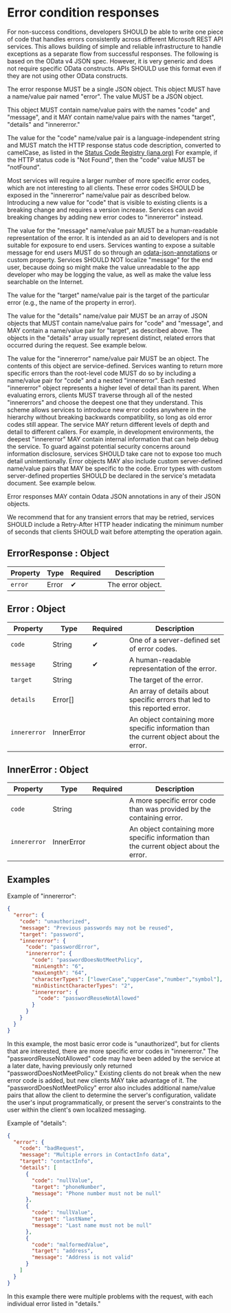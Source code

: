 # Error condition responses

For non-success conditions, developers SHOULD be able to write one piece of code that handles errors consistently across different Microsoft REST API services.
This allows building of simple and reliable infrastructure to handle exceptions as a separate flow from successful responses.
The following is based on the OData v4 JSON spec.
However, it is very generic and does not require specific OData constructs.
APIs SHOULD use this format even if they are not using other OData constructs.

The error response MUST be a single JSON object.
This object MUST have a name/value pair named "error". The value MUST be a JSON object.

This object MUST contain name/value pairs with the names "code" and "message", and it MAY contain name/value pairs with the names "target", "details" and "innererror."

The value for the "code" name/value pair is a language-independent string and MUST match the HTTP response status code description, converted to camelCase, as listed in the [Status Code Registry (iana.org)](https://www.iana.org/assignments/http-status-codes/http-status-codes.xhtml)
For example, if the HTTP status code is "Not Found", then the "code" value MUST be "notFound".

Most services will require a larger number of more specific error codes, which are not interesting to all clients.
These error codes SHOULD be exposed in the "innererror" name/value pair as described below.
Introducing a new value for "code" that is visible to existing clients is a breaking change and requires a version increase.
Services can avoid breaking changes by adding new error codes to "innererror" instead.

The value for the "message" name/value pair MUST be a human-readable representation of the error.
It is intended as an aid to developers and is not suitable for exposure to end users.
Services wanting to expose a suitable message for end users MUST do so through an [odata-json-annotations](https://docs.oasis-open.org/odata/odata-json-format/v4.01/cs02/odata-json-format-v4.01-cs02.html#sec_AnnotateaJSONObject) or custom property.
Services SHOULD NOT localize "message" for the end user, because doing so might make the value unreadable to the app developer who may be logging the value, as well as make the value less searchable on the Internet.

The value for the "target" name/value pair is the target of the particular error (e.g., the name of the property in error).

The value for the "details" name/value pair MUST be an array of JSON objects that MUST contain name/value pairs for "code" and "message", and MAY contain a name/value pair for "target", as described above.
The objects in the "details" array usually represent distinct, related errors that occurred during the request.
See example below.

The value for the "innererror" name/value pair MUST be an object.
The contents of this object are service-defined.
Services wanting to return more specific errors than the root-level code MUST do so by including a name/value pair for "code" and a nested "innererror". Each nested "innererror" object represents a higher level of detail than its parent.
When evaluating errors, clients MUST traverse through all of the nested "innererrors" and choose the deepest one that they understand.
This scheme allows services to introduce new error codes anywhere in the hierarchy without breaking backwards compatibility, so long as old error codes still appear.
The service MAY return different levels of depth and detail to different callers.
For example, in development environments, the deepest "innererror" MAY contain internal information that can help debug the service.
To guard against potential security concerns around information disclosure, services SHOULD take care not to expose too much detail unintentionally.
Error objects MAY also include custom server-defined name/value pairs that MAY be specific to the code.
Error types with custom server-defined properties SHOULD be declared in the service's metadata document.
See example below.

Error responses MAY contain Odata JSON annotations in any of their JSON objects.

We recommend that for any transient errors that may be retried, services SHOULD include a Retry-After HTTP header indicating the minimum number of seconds that clients SHOULD wait before attempting the operation again.

## ErrorResponse : Object

Property | Type | Required | Description
-------- | ---- | -------- | -----------
`error` | Error | ✔ | The error object.

## Error : Object

Property | Type | Required | Description
-------- | ---- | -------- | -----------
`code` | String | ✔ | One of a server-defined set of error codes.
`message` | String | ✔ | A human-readable representation of the error.
`target` | String |  | The target of the error.
`details` | Error[] |  | An array of details about specific errors that led to this reported error.
`innererror` | InnerError |  | An object containing more specific information than the current object about the error.

## InnerError : Object

Property | Type | Required | Description
-------- | ---- | -------- | -----------
`code` | String |  | A more specific error code than was provided by the containing error.
`innererror` | InnerError |  | An object containing more specific information than the current object about the error.

## Examples

Example of "innererror":

```json
{
  "error": {
    "code": "unauthorized",
    "message": "Previous passwords may not be reused",
    "target": "password",
    "innererror": {
      "code": "passwordError",
      "innererror": {
        "code": "passwordDoesNotMeetPolicy",
        "minLength": "6",
        "maxLength": "64",
        "characterTypes": ["lowerCase","upperCase","number","symbol"],
        "minDistinctCharacterTypes": "2",
        "innererror": {
          "code": "passwordReuseNotAllowed"
        }
      }
    }
  }
}
```

In this example, the most basic error code is "unauthorized", but for clients that are interested, there are more specific error codes in "innererror."
The "passwordReuseNotAllowed" code may have been added by the service at a later date, having previously only returned "passwordDoesNotMeetPolicy."
Existing clients do not break when the new error code is added, but new clients MAY take advantage of it.
The "passwordDoesNotMeetPolicy" error also includes additional name/value pairs that allow the client to determine the server's configuration, validate the user's input programmatically, or present the server's constraints to the user within the client's own localized messaging.

Example of "details":

```json
{
  "error": {
    "code": "badRequest",
    "message": "Multiple errors in ContactInfo data",
    "target": "contactInfo",
    "details": [
      {
        "code": "nullValue",
        "target": "phoneNumber",
        "message": "Phone number must not be null"
      },
      {
        "code": "nullValue",
        "target": "lastName",
        "message": "Last name must not be null"
      },
      {
        "code": "malformedValue",
        "target": "address",
        "message": "Address is not valid"
      }
    ]
  }
}
```

In this example there were multiple problems with the request, with each individual error listed in "details."
